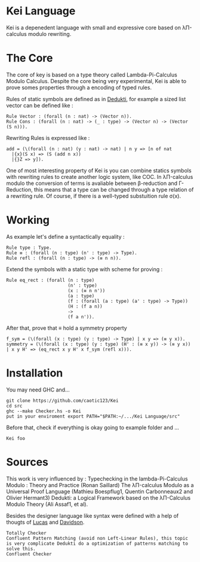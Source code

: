 # Kei Language

Kei is a depenedent language with small and expressive core based on λΠ-calculus modulo rewriting.

# The Core
The core of key is based on a type theory called Lambda-Pi-Calculus Modulo Calculus. Despite the core being very experimental, Kei is able to prove
somes properties through a encoding of typed rules.

Rules of static symbols are defined as in [Dedukti](https://github.com/Deducteam/Dedukti), for example a sized list vector can be defined like :

```
Rule Vector : (forall (n : nat) -> (Vector n)).
Rule Cons : (forall (n : nat) -> (_ : type) -> (Vector n) -> (Vector (S n))).
```

Rewriting Rules is expressed like :

```
add = (\(forall (n : nat) (y : nat) -> nat) | n y => [n of nat
  |{x}(S x) => (S (add n x))
  |{}Z => y]).
```

One of most interesting property of Kei is you can combine statics symbols with rewriting rules to create another logic system, like COC. In λΠ-calculus modulo the conversion of terms is avaliable between β-reduction and Γ-Reduction, this means that a type can be changed through a type relation of a rewriting rule. Of course, if there is a well-typed substuition rule σ(x). 

# Working

As example let's define a syntactically equality :

```
Rule type : Type.
Rule ≡ : (forall (n : type) (n' : type) -> Type).
Rule refl : (forall (n : type) -> (≡ n n)).
```

Extend the symbols with a static type with scheme for proving :
```
Rule eq_rect : (forall (n : type)
                       (n' : type)
                       (x : (≡ n n'))
                       (a : type)
                       (f : (forall (a : type) (a' : type) -> Type))
                       (H : (f a n))
                       ->
                       (f a n')).   
```

After that, prove that ≡ hold a symmetry property

```
f_sym = (\(forall (x : type) (y : type) -> Type) | x y => (≡ y x)).
symmetry = (\(forall (x : type) (y : type) (H' : (≡ x y)) -> (≡ y x)) | x y H' => (eq_rect x y H' x f_sym (refl x))).
```

# Installation

You may need GHC and...
```
git clone https://github.com/caotic123/Kei
cd src
ghc --make Checker.hs -o Kei
put in your enviroment export PATH="$PATH:~/.../Kei Language/src"
```

Before that, check if everything is okay going to example folder and ...

```
Kei foo
```

# Sources

This work is very influenced by :
Typechecking in the lambda-Pi-Calculus Modulo : Theory and Practice (Ronan Saillard)
The λΠ-calculus Modulo as a Universal Proof Language (Mathieu Boespflug1, Quentin Carbonneaux2 and Olivier Hermant3)
Dedukti: a Logical Framework based on the λΠ-Calculus Modulo Theory (Ali Assaf1, et al).

Besides the designer language like syntax were defined with a help of thougts of [Lucas](https://github.com/luksamuk) and [Davidson](https://github.com/luksamuk).


```
Totally Checker
Confluent Pattern Matching (avoid non Left-Linear Rules), this topic is very complicate Dedukti do a optimization of patterns matching to solve this.
Confluent Checker
```
